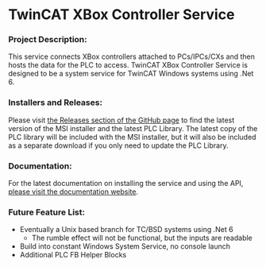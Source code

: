 # TwinCAT XBox Controller Service



### Project Description:

This service connects XBox controllers attached to PCs/IPCs/CXs and then hosts the data for the PLC to access. TwinCAT XBox Controller Service is designed to be a system service for TwinCAT Windows systems using .Net 6.



### Installers and Releases:

Please visit [the Releases section of the GitHub page](https://github.com/Beckhoff-USA-Community/TwinCAT-XBox-Controller-Service/releases) to find the latest version of the MSI installer and the latest PLC Library. The latest copy of the PLC library will be included with the MSI installer, but it will also be included as a separate download if you only need to update the PLC Library.



### Documentation:

For the latest documentation on installing the service and using the API, [please visit the documentation website](https://beckhoff-usa-community.github.io/TwinCAT-XBox-Controller-Service/).



### Future Feature List:

- Eventually a Unix based branch for TC/BSD systems using .Net 6
  - The rumble effect will not be functional, but the inputs are readable
- Build into constant Windows System Service, no console launch
- Additional PLC FB Helper Blocks
